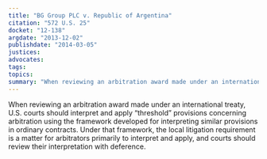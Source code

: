 ```yaml
---
title: "BG Group PLC v. Republic of Argentina"
citation: "572 U.S. 25"
docket: "12-138"
argdate: "2013-12-02"
publishdate: "2014-03-05"
justices:
advocates:
tags:
topics:
summary: "When reviewing an arbitration award made under an international treaty, U.S. courts should interpret and apply “threshold” provisions concerning arbitration using the framework developed for interpreting similar provisions in ordinary contracts. Under that framework, the local litigation requirement is a matter for arbitrators primarily to interpret and apply, and courts should review their interpretation with deference."
---
```

When reviewing an arbitration award made under an international treaty, U.S. courts should interpret and apply “threshold” provisions concerning arbitration using the framework developed for interpreting similar provisions in ordinary contracts. Under that framework, the local litigation requirement is a matter for arbitrators primarily to interpret and apply, and courts should review their interpretation with deference.


